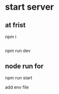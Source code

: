 # start server
## at frist

npm i 
## 
npm run dev   
## node run for 
npm run start  



add env file 
  
